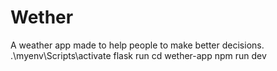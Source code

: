# Wether
A weather app made to help people to make better decisions.
.\myenv\Scripts\activate
flask run
cd wether-app
npm run dev
